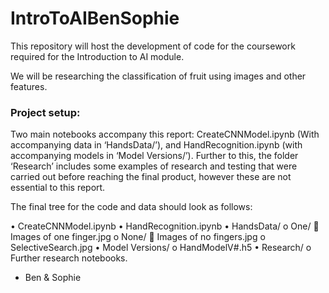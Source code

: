 # IntroToAIBenSophie

This repository will host the development of code for the coursework required for the Introduction to AI module.

We will be researching the classification of fruit using images and other features.

### Project setup:

Two main notebooks accompany this report: CreateCNNModel.ipynb (With accompanying data in ‘HandsData/’), and HandRecognition.ipynb (with accompanying models in ‘Model Versions/’). Further to this, the folder ‘Research’ includes some examples of research and testing that were carried out before reaching the final product, however these are not essential to this report.

The final tree for the code and data should look as follows:

•	CreateCNNModel.ipynb
•	HandRecognition.ipynb
•	HandsData/
  o One/
    	Images of one finger.jpg
  o	None/
    	Images of no fingers.jpg
  o SelectiveSearch.jpg
•	Model Versions/
  o	HandModelV#.h5
•	Research/
  o	Further research notebooks.


- Ben & Sophie
